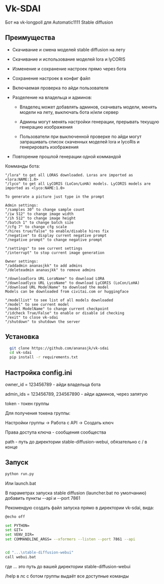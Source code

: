 
# Vk-SDAI

Бот на vk-longpoll для Automatic1111 Stable diffusion




## Преимущества

- Скачивание и смена моделей stable diffusion на лету
- Скачивание и использование моделей lora и lyCORIS
- Изменение и сохранение настроек прямо через бота
- Сохранение настроек в конфиг файл
- Включаемая проверка по айди пользователя
- Разделение на владельца и админов:

    - Владелец может добавлять админов, скачивать модели, менять модели на лету, выключать бота и/или сервер
    - Админы могут менять настройки генерации, прерывать текущую генерацию изображения

    - Пользователи при выключенной проверке по айди могут запрашивать список скаченных моделей lora и lycoRis и генерировать изображения

- Повторение прошлой генерации одной коммандой

Комманды бота:
```
"/lora" to get all LORAS downloaded. Loras are imported as <lora:NAME:1.0>
"/lyco" to get all LyCORIS (LoCon/LoHA) models. LyCORIS models are imported as <lyco:NAME:1.0>

To generate a picture just type in the prompt

Admin settings:
"/samples 30" to change sample count
"/iw 512" to change image width
"/ih 512" to change image height
"/batch 1" to change batch size
"/cfg 7" to change cfg scale
"/hires true/false" to enable/disable hires fix
"/negative" to display current negative prompt
"/negative prompt" to change negative prompt

"/settings" to see current settings
"/interrupt" to stop current image generation

Owner settings:
"/addadmin ananasjkk" to add admins
"/deleteadmin ananasjkk" to remove admins

"/downloadlora URL LoraName" to download LORA
"/downloadlyco URL LycoName" to download LyCORIS (LoCon/LoHA)
"/download URL ModelName" to download the model
Models can be downloaded from civitai.com or huggingface

"/modellist" to see list of all models downloaded
"/model" to see current model
"/model ModelName" to change current checkpoint
"/idcheck True/False" to enable or disable id checking
"/exit" to close vk-sdai
"/shutdown" to shutdown the server
```


## Установка


```bash
  git clone https://github.com/ananasjk/vk-sdai
  cd vk-sdai
  pip install -r requirements.txt
```

## Настройка config.ini

owner_id = 123456789 - айди владельца бота

admin_ids = 123456789, 234567890 - айди админов, через запятую

token - токен группы

Для получения токена группы:

Настройки группы -> Работа с API -> Создать ключ

Права доступа ключа - сообщения сообщества

path - путь до директории stable-diffusion-webui, обязательно с / в конце


    
## Запуск

```python
python run.py
```

Или launch.bat

В параметрах запуска stable diffusion (launcher.bat по умолчанию) добавить пункты --api и --port 7861

Рекомендую создать файл запуска прямо в директории vk-sdai, вида:

```bash
@echo off

set PYTHON=
set GIT=
set VENV_DIR=
set COMMANDLINE_ARGS= --xformers --listen --port 7861 --api


cd "...\stable-diffusion-webui"
call webui.bat

```

где ... это путь до вашей директории stable-diffusion-webui

/help в лс с ботом группы выдаёт все доступные команды
